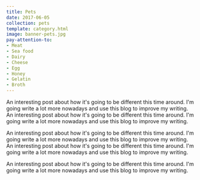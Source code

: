 ```yaml
---
title: Pets
date: 2017-06-05
collection: pets
template: category.html
image: banner-pets.jpg
pay-attention-to: 
- Meat
- Sea food
- Dairy
- Cheese
- Egg
- Honey
- Gelatin
- Broth
---
```


An interesting post about how it's going to be different this time around. I'm going write a lot more nowadays and use this blog to improve my writing. An interesting post about how it's going to be different this time around. I'm going write a lot more nowadays and use this blog to improve my writing. 

An interesting post about how it's going to be different this time around. I'm going write a lot more nowadays and use this blog to improve my writing. An interesting post about how it's going to be different this time around. I'm going write a lot more nowadays and use this blog to improve my writing. 

An interesting post about how it's going to be different this time around. I'm going write a lot more nowadays and use this blog to improve my writing.